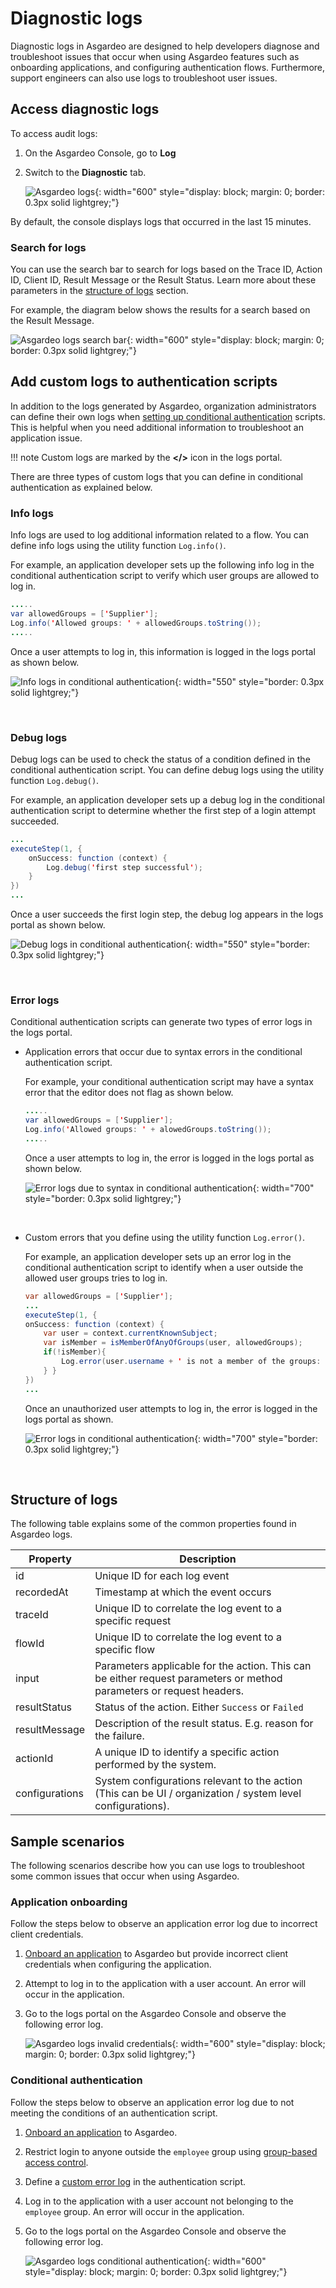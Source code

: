 # Diagnostic logs

Diagnostic logs in Asgardeo are designed to help developers diagnose and troubleshoot issues that occur when using Asgardeo features such as onboarding applications, and configuring authentication flows. Furthermore, support engineers can also use logs to troubleshoot user issues.

## Access diagnostic logs

To access audit logs:

1. On the Asgardeo Console, go to **Log**

2. Switch to the **Diagnostic** tab.

    ![Asgardeo logs]({{base_path}}/assets/img/guides/logging/diagnostic-logs-display.png){: width="600" style="display: block; margin: 0; border: 0.3px solid lightgrey;"}

By default, the console displays logs that occurred in the last 15 minutes.

### Search for logs

You can use the search bar to search for logs based on the Trace ID, Action ID, Client ID, Result Message or the Result Status. Learn more about these parameters in the [structure of logs](#structure-of-logs) section.

For example, the diagram below shows the results for a search based on the Result Message.

![Asgardeo logs search bar]({{base_path}}/assets/img/guides/logging/logs-search-bar.png){: width="600" style="display: block; margin: 0; border: 0.3px solid lightgrey;"}

## Add custom logs to authentication scripts

In addition to the logs generated by Asgardeo, organization administrators can define their own logs when [setting up conditional authentication]({{base_path}}/guides/authentication/conditional-auth/) scripts. This is helpful when you need additional information to troubleshoot an application issue.

!!! note
    Custom logs are marked by the **</>** icon in the logs portal.

There are three types of custom logs that you can define in conditional authentication as explained below.

### Info logs

Info logs are used to log additional information related to a flow. You can define info logs using the utility function `Log.info()`.

For example, an application developer sets up the following info log in the conditional authentication script to verify which user groups are allowed to log in.

```java
.....
var allowedGroups = ['Supplier'];
Log.info('Allowed groups: ' + allowedGroups.toString());
.....
```

Once a user attempts to log in, this information is logged in the logs portal as shown below.

![Info logs in conditional authentication]({{base_path}}/assets/img/guides/logging/info-log-conditional-auth.png){: width="550" style="border: 0.3px solid lightgrey;"}

<br>

### Debug logs

Debug logs can be used to check the status of a condition defined in the conditional authentication script. You can define debug logs using the utility function `Log.debug()`.

For example, an application developer sets up a debug log in the conditional authentication script to determine whether the first step of a login attempt succeeded.

```java
...
executeStep(1, {
    onSuccess: function (context) {
        Log.debug('first step successful'); 
    }
})
...
```
Once a user succeeds the first login step, the debug log appears in the logs portal as shown below.

![Debug logs in conditional authentication]({{base_path}}/assets/img/guides/logging/debug-log-conditional-auth.png){: width="550" style="border: 0.3px solid lightgrey;"}

<br>

### Error logs

Conditional authentication scripts can generate two types of error logs in the logs portal.

- Application errors that occur due to syntax errors in the conditional authentication script.

    For example, your conditional authentication script may have a syntax error that the editor does not flag as shown below.
    ```java
    .....
    var allowedGroups = ['Supplier'];
    Log.info('Allowed groups: ' + alowedGroups.toString());
    .....
    ```
    Once a user attempts to log in, the error is logged in the logs portal as shown below.

    ![Error logs due to syntax in conditional authentication]({{base_path}}/assets/img/guides/logging/error-log-syntax-error-conditional-auth.png){: width="700" style="border: 0.3px solid lightgrey;"}

    <br>

- Custom errors that you define using the utility function `Log.error()`.

    For example, an application developer sets up an error log in the conditional authentication script to identify when a user outside the allowed user groups tries to log in.

    ```java
    var allowedGroups = ['Supplier'];
    ...
    executeStep(1, {
    onSuccess: function (context) {
        var user = context.currentKnownSubject;
        var isMember = isMemberOfAnyOfGroups(user, allowedGroups);
        if(!isMember){
            Log.error(user.username + ' is not a member of the groups: ' + allowedGroups.toString());
        } }
    })
    ...
    ```
    Once an unauthorized user attempts to log in, the error is logged in the logs portal as shown.

    ![Error logs in conditional authentication]({{base_path}}/assets/img/guides/logging/error-log-conditional-auth.png){: width="700" style="border: 0.3px solid lightgrey;"}

    <br>

## Structure of logs

The following table explains some of the common properties found in Asgardeo logs.

<table>
    <thead>
        <th>Property</th>
        <th>Description</th>
    </thead>
    <tbody>
        <tr>
            <td>id</td>
            <td>Unique ID for each log event</td>
        </tr>
        <tr>
            <td>recordedAt</td>
            <td>Timestamp at which the event occurs</td>
        </tr>
        <tr>
            <td>traceId</td>
            <td>Unique ID to correlate the log event to a specific request</td>
        </tr>
        <tr>
            <td>flowId</td>
            <td>Unique ID to correlate the log event to a specific flow</td>
        </tr>
        <tr>
            <td>input</td>
            <td>Parameters applicable for the action. This can be either request parameters or method parameters or request headers.</td>
        </tr>
        <tr>
            <td>resultStatus</td>
            <td>Status of the action. Either <code>Success</code> or <code>Failed</code></td>
        </tr>
        <tr>
            <td>resultMessage</td>
            <td>Description of the result status. E.g. reason for the failure.</td>
        </tr>
        <tr>
            <td>actionId</td>
            <td>A unique ID to identify a specific action performed by the system.</td>
        </tr>
        <tr>
            <td>configurations</td>
            <td>System configurations relevant to the action (This can be UI / organization / system level configurations).</td>
        </tr>
    </tbody>
</table>

## Sample scenarios

The following scenarios describe how you can use logs to troubleshoot some common issues that occur when using Asgardeo.

### Application onboarding

Follow the steps below to observe an application error log due to incorrect client credentials.

1. [Onboard an application]({{base_path}}/get-started/start-integrating-apps/) to Asgardeo but provide incorrect client credentials when configuring the application.

2. Attempt to log in to the application with a user account. An error will occur in the application.

3. Go to the logs portal on the Asgardeo Console and observe the following error log.

    ![Asgardeo logs invalid credentials]({{base_path}}/assets/img/guides/logging/logs-invalid-credentials.png){: width="600" style="display: block; margin: 0; border: 0.3px solid lightgrey;"}

### Conditional authentication

Follow the steps below to observe an application error log due to not meeting the conditions of an authentication script.

1. [Onboard an application]({{base_path}}/get-started/start-integrating-apps/) to Asgardeo.

2. Restrict login to anyone outside the `employee` group using [group-based access control]({{base_path}}/guides/authentication/conditional-auth/group-based-template-access-control/).

3. Define a [custom error log](#error-logs) in the authentication script.

4. Log in to the application with a user account not belonging to the <code>employee</code> group. An error will occur in the application.

5. Go to the logs portal on the Asgardeo Console and observe the following error log.

    ![Asgardeo logs conditional authentication]({{base_path}}/assets/img/guides/logging/logs-conditional-authentication.png){: width="600" style="display: block; margin: 0; border: 0.3px solid lightgrey;"}